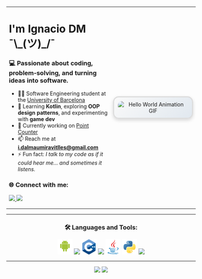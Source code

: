 <div align="center">

<table>
<tr>
<td width="55%" valign="top">

<h1 align="left"> I'm Ignacio DM ¯\_(ツ)_/¯</h1>
<h3 align="left">💻 Passionate about coding, problem‑solving, and turning ideas into software.</h3>

- 👨‍💻 Software Engineering student at the [University of Barcelona](https://web.ub.edu/es/)  
- 🌱 Learning **Kotlin**, exploring **OOP design patterns**, and experimenting with **game dev**  
- 🔭 Currently working on [Point Counter](https://github.com/IF-Enterprise/Points-Counter)  
- 📫 Reach me at **i.dalmaumiravitlles@gmail.com**  
- ⚡ Fun fact: *I talk to my code as if it could hear me… and sometimes it listens.*

<h3>🌐 Connect with me:</h3>
<p align="left">
<a href="https://twitter.com/ignaciodm100" target="_blank">
  <img src="https://raw.githubusercontent.com/rahuldkjain/github-profile-readme-generator/master/src/images/icons/Social/twitter.svg" width="30"/>
</a>
<a href="https://linkedin.com/in/ignacio-dalmau-miravitlles-195089335" target="_blank">
  <img src="https://raw.githubusercontent.com/rahuldkjain/github-profile-readme-generator/master/src/images/icons/Social/linked-in-alt.svg" width="30"/>
</a>
</p>

</td>

<td width="45%" align="center" valign="middle">

<div style="border: 3px solid #ddd; border-radius: 15px; padding: 10px; background: linear-gradient(135deg, #f9f9f9, #e1e8ef); box-shadow: 0 4px 10px rgba(0,0,0,0.15);">
  <img src="https://github.com/user-attachments/assets/103317c7-7c64-4fa7-aa7e-ac7f0d541c30" 
       alt="Hello World Animation GIF" 
       style="max-width: 100%; border-radius: 10px;">
</div>

</td>
</tr>
</table>

---

<h3 align="center">🛠 Languages and Tools:</h3>
<p align="center">
<a href="https://developer.android.com"><img src="https://raw.githubusercontent.com/devicons/devicon/master/icons/android/android-original-wordmark.svg" width="40"/></a>
<a href="https://www.arduino.cc/"><img src="https://cdn.worldvectorlogo.com/logos/arduino-1.svg" width="40"/></a>
<a href="https://www.w3schools.com/cpp/"><img src="https://raw.githubusercontent.com/devicons/devicon/master/icons/cplusplus/cplusplus-original.svg" width="40"/></a>
<a href="https://git-scm.com/"><img src="https://www.vectorlogo.zone/logos/git-scm/git-scm-icon.svg" width="40"/></a>
<a href="https://www.java.com"><img src="https://raw.githubusercontent.com/devicons/devicon/master/icons/java/java-original.svg" width="40"/></a>
<a href="https://www.python.org"><img src="https://raw.githubusercontent.com/devicons/devicon/master/icons/python/python-original.svg" width="40"/></a>
<a href="https://unity.com/"><img src="https://www.vectorlogo.zone/logos/unity3d/unity3d-icon.svg" width="40"/></a>
</p>

---

<p align="center">
<img src="https://github-readme-stats.vercel.app/api/top-langs?username=ignacidm&show_icons=true&locale=en&layout=compact" height="150"/>
<img src="https://github-readme-stats.vercel.app/api?username=ignacidm&show_icons=true&locale=en" height="150"/>
</p>

</div>
